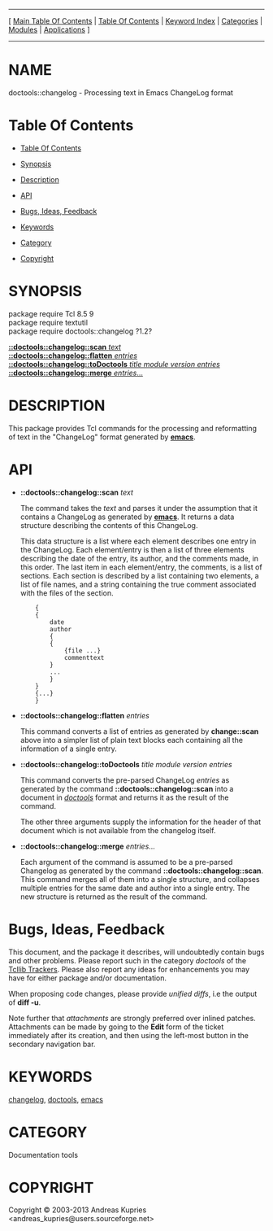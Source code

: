 
[//000000001]: # (doctools::changelog \- Documentation tools)
[//000000002]: # (Generated from file 'changelog\.man' by tcllib/doctools with format 'markdown')
[//000000003]: # (Copyright &copy; 2003\-2013 Andreas Kupries <andreas\_kupries@users\.sourceforge\.net>)
[//000000004]: # (doctools::changelog\(n\) 1\.2 tcllib "Documentation tools")

<hr> [ <a href="../../../../toc.md">Main Table Of Contents</a> &#124; <a
href="../../../toc.md">Table Of Contents</a> &#124; <a
href="../../../../index.md">Keyword Index</a> &#124; <a
href="../../../../toc0.md">Categories</a> &#124; <a
href="../../../../toc1.md">Modules</a> &#124; <a
href="../../../../toc2.md">Applications</a> ] <hr>

# NAME

doctools::changelog \- Processing text in Emacs ChangeLog format

# <a name='toc'></a>Table Of Contents

  - [Table Of Contents](#toc)

  - [Synopsis](#synopsis)

  - [Description](#section1)

  - [API](#section2)

  - [Bugs, Ideas, Feedback](#section3)

  - [Keywords](#keywords)

  - [Category](#category)

  - [Copyright](#copyright)

# <a name='synopsis'></a>SYNOPSIS

package require Tcl 8\.5 9  
package require textutil  
package require doctools::changelog ?1\.2?  

[__::doctools::changelog::scan__ *text*](#1)  
[__::doctools::changelog::flatten__ *entries*](#2)  
[__::doctools::changelog::toDoctools__ *title* *module* *version* *entries*](#3)  
[__::doctools::changelog::merge__ *entries*\.\.\.](#4)  

# <a name='description'></a>DESCRIPTION

This package provides Tcl commands for the processing and reformatting of text
in the "ChangeLog" format generated by
__[emacs](\.\./\.\./\.\./\.\./index\.md\#emacs)__\.

# <a name='section2'></a>API

  - <a name='1'></a>__::doctools::changelog::scan__ *text*

    The command takes the *text* and parses it under the assumption that it
    contains a ChangeLog as generated by
    __[emacs](\.\./\.\./\.\./\.\./index\.md\#emacs)__\. It returns a data structure
    describing the contents of this ChangeLog\.

    This data structure is a list where each element describes one entry in the
    ChangeLog\. Each element/entry is then a list of three elements describing
    the date of the entry, its author, and the comments made, in this order\. The
    last item in each element/entry, the comments, is a list of sections\. Each
    section is described by a list containing two elements, a list of file
    names, and a string containing the true comment associated with the files of
    the section\.

            {
        	{
        	    date
        	    author
        	    {
        		{
        		    {file ...}
        		    commenttext
        		}
        		...
        	    }
        	}
        	{...}
            }

  - <a name='2'></a>__::doctools::changelog::flatten__ *entries*

    This command converts a list of entries as generated by __change::scan__
    above into a simpler list of plain text blocks each containing all the
    information of a single entry\.

  - <a name='3'></a>__::doctools::changelog::toDoctools__ *title* *module* *version* *entries*

    This command converts the pre\-parsed ChangeLog *entries* as generated by
    the command __::doctools::changelog::scan__ into a document in
    *[doctools](\.\./\.\./\.\./\.\./index\.md\#doctools)* format and returns it as
    the result of the command\.

    The other three arguments supply the information for the header of that
    document which is not available from the changelog itself\.

  - <a name='4'></a>__::doctools::changelog::merge__ *entries*\.\.\.

    Each argument of the command is assumed to be a pre\-parsed Changelog as
    generated by the command __::doctools::changelog::scan__\. This command
    merges all of them into a single structure, and collapses multiple entries
    for the same date and author into a single entry\. The new structure is
    returned as the result of the command\.

# <a name='section3'></a>Bugs, Ideas, Feedback

This document, and the package it describes, will undoubtedly contain bugs and
other problems\. Please report such in the category *doctools* of the [Tcllib
Trackers](http://core\.tcl\.tk/tcllib/reportlist)\. Please also report any ideas
for enhancements you may have for either package and/or documentation\.

When proposing code changes, please provide *unified diffs*, i\.e the output of
__diff \-u__\.

Note further that *attachments* are strongly preferred over inlined patches\.
Attachments can be made by going to the __Edit__ form of the ticket
immediately after its creation, and then using the left\-most button in the
secondary navigation bar\.

# <a name='keywords'></a>KEYWORDS

[changelog](\.\./\.\./\.\./\.\./index\.md\#changelog),
[doctools](\.\./\.\./\.\./\.\./index\.md\#doctools),
[emacs](\.\./\.\./\.\./\.\./index\.md\#emacs)

# <a name='category'></a>CATEGORY

Documentation tools

# <a name='copyright'></a>COPYRIGHT

Copyright &copy; 2003\-2013 Andreas Kupries <andreas\_kupries@users\.sourceforge\.net>
